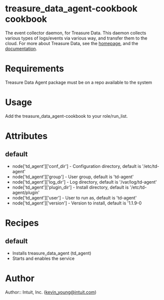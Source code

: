 # treasure_data_agent-cookbook cookbook

The event collector daemon, for Treasure Data. This daemon collects various types of logs/events via various way, and transfer them to the cloud. For more about Treasure Data, see the [homepage](http://treasure-data.com/), and the [documentation](http://docs.treasure-data.com/).


# Requirements

Treasure Data Agent package must be on a repo available to the system

# Usage

Add the treasure_data_agent-cookbook to your role/run_list.

# Attributes
## default
* node['td_agent']['conf_dir']    - Configuration directory, default is  '/etc/td-agent'
* node['td_agent']['group']       - User group, default is 'td-agent'
* node['td_agent']['log_dir']     - Log directory, default is '/var/log/td-agent'
* node['td_agent']['plugin_dir']  - Install directory, default is '/etc/td-agent/plugin'
* node['td_agent']['user']        - User to run as, default is 'td-agent'
* node['td_agent']['version']     - Version to install, default is '1.1.9-0

# Recipes
## default
* Installs treasure_data_agent (td_agent)
* Starts and enables the service

# Author

Author:: Intuit, Inc. (kevin_young@intuit.com)
